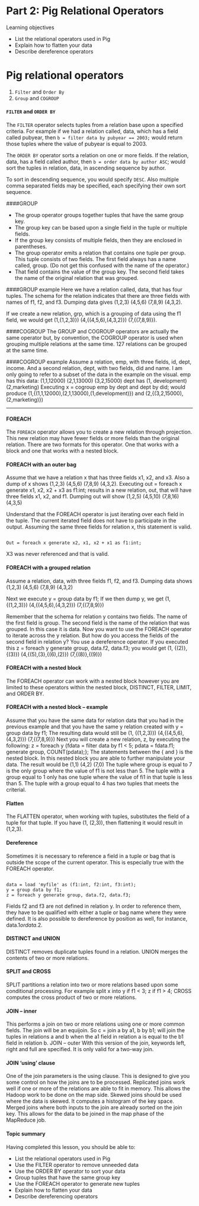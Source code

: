 Part 2: Pig Relational Operators
=========================================
Learning objectives

- List the relational operators used in Pig
- Explain how to flatten your data
- Describe dereference operators

Pig relational operators
===============================

1. ``Filter`` and ``Order By``
2. ``Group`` and ``COGROUP``

#### ``FILTER`` and ``ORDER BY``

The ``FILTER`` operator selects tuples from a relation base upon a specified criteria.
For example if we had a relation called, data, which has a field called pubyear,
then ``b = filter data by pubyear == 2003;`` would return those tuples where the
value of pubyear is equal to 2003.

The ``ORDER BY`` operator sorts a relation on one or more fields. If the relation,
data, has a field called author, then ``b = order data by author ASC``; would sort the
tuples in relation, data, in ascending sequence by author. 

To sort in descending sequence, you would specify ``DESC``. Also multiple comma separated fields may be
specified, each specifying their own sort sequence.

####GROUP
* The group operator groups together tuples that have the same group key. 
* The group key can be based upon a single field in the tuple or multiple fields. 
* If the group key consists of multiple fields, then they are enclosed in parentheses. 
* The group operator emits a relation that contains one tuple per group. This tuple consists of two fields. The first field always has a name called, group. (Do not get this confused with the name of the operator.) 
* That field contains the value of the group key. The second field takes the name of the original relation that was
grouped.

####GROUP example
Here we have a relation called, data, that has four tuples. The schema for the relation indicates that there are three fields with names of f1, f2, and f3. Dumping data gives (1,2,3) (4,5,6) (7,8,9) (4,3,2).

If we create a new relation, grp, which is a grouping of data using the f1 field, we
would get (1,{1,2,3)}) (4,{(4,5,6),(4,3,2)}) (7,{(7,8,9)}).

####COGROUP
The GROUP and COGROUP operators are actually the same operator but, by convention, the COGROUP operator is used when grouping multiple relations at the same time. 127 relations can be grouped at the same time.

####COGROUP example
Assume a relation, emp, with three fields, id, dept, income. And a second relation,
dept, with two fields, did and name.
I am only going to refer to a subset of the data in the example on the visual.
emp has this data: (1,1,12000) (2,1,13000) (3,2,15000)
dept has (1, development) (2,marketing)
Executing x = cogroup emp by dept and dept by did; would produce
(1,{(1,1,12000),(2,1,13000),(1,development)}) and (2,{(3,2,15000),(2,marketing)})

----------------------------------------------------------
#### FOREACH
The `FOREACH` operator allows you to create a new relation through projection.
This new relation may have fewer fields or more fields than the original relation. 
There are two formats for this operator. One that works with a block and one that
works with a nested block.
#### FOREACH with an outer bag
Assume that we have a relation x that has three fields x1, x2, and x3. Also a dump
of x shows (1,2,3) (4,5,6) (7,8,9) (4,3,2). Executing
out = foreach x generate x1, x2, x2 + x3 as f1:int; results in a new relation, out,
that will have three fields x1, x2, and f1. Dumping out will show
(1,2,5) (4,5,10) (7,8,16) (4,3,5)

Understand that the FOREACH operator is just iterating over each field in the tuple. The current iterated field does not have to participate in the output. Assuming the same three fields for relation x, this statement is valid.
<pre><code>
Out = foreach x generate x2, x1, x2 + x1 as f1:int;
</code></pre>
X3 was never referenced and that is valid.

#### FOREACH with a grouped relation
Assume a relation, data, with three fields f1, f2, and f3. Dumping data shows
(1,2,3) (4,5,6) (7,8,9) (4,3,2)

Next we execute y = group data by f1; If we then dump y, we get
(1, {(1,2,3)}) (4,{(4,5,6),(4,3,2)}) (7,{(7,8,9)})

Remember that the schema for relation y contains two fields. The name of the
first field is group. The second field is the name of the relation that was grouped.
In this case it is data. Now you want to use the FOREACH operator to iterate
across the y relation. But how do you access the fields of the second field in
relation y? You use a dereference operator. If you executed this z = foreach y
generate group, data.f2, data.f3; you would get
(1, {(2)},{(3)}) (4,{(5),(3},{(6),(2)}) (7,{(8)},{(9)}) 
####  FOREACH with a nested block
The FOREACH operator can work with a nested block however you are limited to
these operators within the nested block, DISTINCT, FILTER, LIMIT, and ORDER BY.
#### FOREACH with a nested block – example
Assume that you have the same data for relation data that you had in the
previous example and that you have the same y relation created with y = group
data by f1; The resulting data would still be
(1, {(1,2,3)}) (4,{(4,5,6),(4,3,2)}) (7,{(7,8,9)})
Next you will create a new relation, z, by executing the following:
z = foreach y {fdata = filter data by f1 < 5; pdata = fdata.f1; generate group,
COUNT(pdata);};
The statements between the { and } is the nested block. In this nested block you
are able to further manipulate your data.
The result would be (1,1) (4,2) (7,0)
The tuple where group is equal to 7 is the only group where the value of f1 is not
less than 5. The tuple with a group equal to 1 only has one tuple where the value
of fi1 in that tuple is less than 5. The tuple with a group equal to 4 has two tuples that
meets the criterial.
#### Flatten
The FLATTEN operator, when working with tuples, substitutes the field of a tuple
for that tuple. If you have (1, (2,3)), then flattening it would result in (1,2,3).
#### Dereference
Sometimes it is necessary to reference a field in a tuple or bag that is outside the
scope of the current operator. This is especially true with the FOREACH operator.
<pre><code> 
data = load 'myfile' as (f1:int, f2:int, f3:int);
y = group data by f1;
z = foreach y generate group, data.f2, data.f3;
</code></pre>
Fields f2 and f3 are not defined in relation y. In order to reference them, they
have to be qualified with either a tuple or bag name where they were defined. It
is also possible to dereference by position as well, for instance, data.$1 or
data.$2.

#### DISTINCT and UNION
DISTINCT removes duplicate tuples found in a relation. UNION merges the
contents of two or more relations.

#### SPLIT and CROSS
SPLIT partitions a relation into two or more relations based upon some
conditional processing. For example split x into y if f1 < 3; z if f1 > 4;
CROSS computes the cross product of two or more relations.
#### JOIN – inner
This performs a join on two or more relations using one or more common fields.
The join will be an equijoin. So c = join a by a1, b by b1; will join the tuples in
relations a and b when the a1 field in relation a is equal to the b1 field in relation
b.
JOIN – outer
With this version of the join, keywords left, right and full are specified. It is only
valid for a two-way join.

#### JOIN ‘using’ clause
One of the join parameters is the using clause. This is designed to give you some
control on how the joins are to be processed. Replicated joins work well if one or
more of the relations are able to fit in memory. This allows the Hadoop work to
be done on the map side. 
Skewed joins should be used where the data is skewed. It computes a histogram
of the key space.
Merged joins where both inputs to the join are already sorted on the join key.
This allows for the data to be joined in the map phase of the MapReduce job.

#### Topic summary
Having completed this lesson, you should be able to:
- List the relational operators used in Pig
- Use the FILTER operator to remove unneeded data
- Use the ORDER BY operator to sort your data
- Group tuples that have the same group key
- Use the FOREACH operator to generate new tuples
- Explain how to flatten your data
- Describe dereferencing operators
